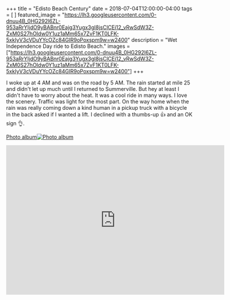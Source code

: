 +++
title =  "Edisto Beach Century"
date = 2018-07-04T12:00:00-04:00
tags = [ ]
featured_image = "https://lh3.googleusercontent.com/0-dnuu4B_0HG292l6ZL-953aRrYIjdO9yBABnr0Eajg3Yugx3gI8jsClCEi12_vRwSdW3Z-ZxM0S27hOIdw0Y1uz1aMm65x7ZvF1KT0LFK-5xkIyV3cVDuYYcOZc84GIR9oPoxspm9w=w2400"
description = "Wet Independence Day ride to Edisto Beach."
images = ["https://lh3.googleusercontent.com/0-dnuu4B_0HG292l6ZL-953aRrYIjdO9yBABnr0Eajg3Yugx3gI8jsClCEi12_vRwSdW3Z-ZxM0S27hOIdw0Y1uz1aMm65x7ZvF1KT0LFK-5xkIyV3cVDuYYcOZc84GIR9oPoxspm9w=w2400"]
+++

I woke up at 4 AM and was on the road by 5 AM. The rain started at mile 25 and didn't let up much until I returned to Summerville. But hey at least I didn't have to worry about the heat. It was a cool ride in many ways. I love the scenery. Traffic was light for the most part. On the way home when the rain was really coming down a kind human in a pickup truck with a bicycle in the back asked if I wanted a lift. I declined with a thumbs-up 👍 and an OK sign 👌.  

[Photo album![Photo album](https://lh3.googleusercontent.com/0O-f2Jd2c2j_yIWEfBV5CWDwfAMMRBm1GzxZHwLrHj25LdAk1Zciw2KueTfjn1iI-fd76oWe2ocqHLTXIRrfbniH2isHWo3D_SjkvlpBch9Tjod9pZ2m7KuQ8ideHFQqvxfUw57Sspw=w2400)](https://photos.app.goo.gl/NwyZLg31fPuNzAQj8)

<iframe height='405' width='590' frameborder='0' allowtransparency='true' scrolling='no' src='https://www.strava.com/activities/1680656764/embed/0d5553cde556c3804d78a9c7df8347d73e887788'></iframe>
